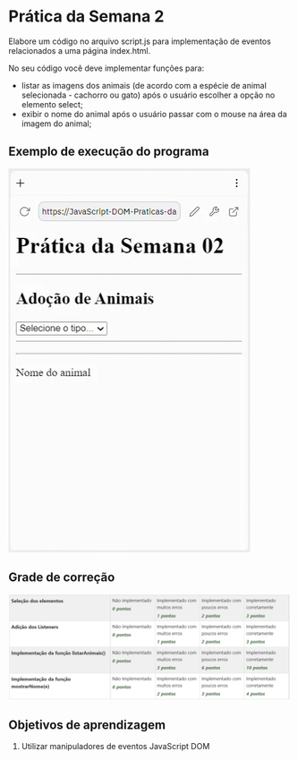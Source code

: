 # Prática da Semana 2
  
Elabore um código no arquivo script.js para implementação de eventos relacionados a uma página index.html.

No seu código você deve implementar funções para:

* listar as imagens dos animais (de acordo com a espécie de animal selecionada - cachorro ou gato) após o usuário escolher a opção no elemento select;
* exibir o nome do animal após o usuário passar com o mouse na área da imagem do animal;

## Exemplo de execução do programa
  
![Exemplo](assets/F1-M4-Sem02-Praticas-Exemplo.gif)

## Grade de correção
![Grade](assets/F1-M4-Sem02-Praticas-Grade.png)

## Objetivos de aprendizagem
1. Utilizar manipuladores de eventos JavaScript DOM
  
